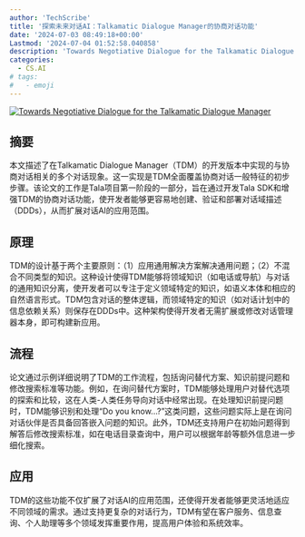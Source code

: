 ```yaml
---
author: 'TechScribe'
title: '探索未来对话AI：Talkamatic Dialogue Manager的协商对话功能'
date: '2024-07-03 08:49:18+00:00'
Lastmod: '2024-07-04 01:52:58.040858'
description: 'Towards Negotiative Dialogue for the Talkamatic Dialogue Manager'
categories:
  - CS.AI
# tags:
#   - emoji
---
```


[![Towards Negotiative Dialogue for the Talkamatic Dialogue Manager](https://arxiv-research-1301205113.cos.ap-guangzhou.myqcloud.com/images/2407.02917v1.pdf_0.jpg)](https://arxiv.org/abs/2407.02917v1)

## 摘要

本文描述了在Talkamatic Dialogue Manager（TDM）的开发版本中实现的与协商对话相关的多个对话现象。这一实现是TDM全面覆盖协商对话一般特征的初步步骤。该论文的工作是Tala项目第一阶段的一部分，旨在通过开发Tala SDK和增强TDM的协商对话功能，使开发者能够更容易地创建、验证和部署对话域描述（DDDs），从而扩展对话AI的应用范围。<!--more-->

## 原理

TDM的设计基于两个主要原则：（1）应用通用解决方案解决通用问题；（2）不混合不同类型的知识。这种设计使得TDM能够将领域知识（如电话或导航）与对话的通用知识分离，使开发者可以专注于定义领域特定的知识，如语义本体和相应的自然语言形式。TDM包含对话的整体逻辑，而领域特定的知识（如对话计划中的信息依赖关系）则保存在DDDs中。这种架构使得开发者无需扩展或修改对话管理器本身，即可构建新应用。

## 流程

论文通过示例详细说明了TDM的工作流程，包括询问替代方案、知识前提问题和修改搜索标准等功能。例如，在询问替代方案时，TDM能够处理用户对替代选项的探索和比较，这在人类-人类任务导向对话中经常出现。在处理知识前提问题时，TDM能够识别和处理“Do you know...?”这类问题，这些问题实际上是在询问对话伙伴是否具备回答嵌入问题的知识。此外，TDM还支持用户在初始问题得到解答后修改搜索标准，如在电话目录查询中，用户可以根据年龄等额外信息进一步细化搜索。

## 应用

TDM的这些功能不仅扩展了对话AI的应用范围，还使得开发者能够更灵活地适应不同领域的需求。通过支持更复杂的对话行为，TDM有望在客户服务、信息查询、个人助理等多个领域发挥重要作用，提高用户体验和系统效率。
